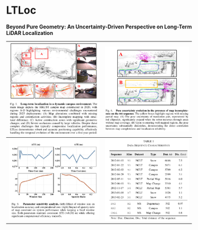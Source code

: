 # LTLoc

**Beyond Pure Geometry: An Uncertainty-Driven Perspective on Long-Term LiDAR Localization**

| ![image-20250311031928194](./README/image-20250311031928194.png) | ![image-20250311031948487](./README/image-20250311031948487.png) |
| ------------------------------------------------------------ | ------------------------------------------------------------ |
| ![image-20250311032006856](./README/image-20250311032006856.png) | ![image-20250311032034353](./README/image-20250311032034353.png) |

